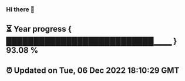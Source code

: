 ### Hi there 👋
⏳ Year progress { ███████████████████████████▁▁▁ } 93.08 %
---
⏰ Updated on Tue, 06 Dec 2022 18:10:29 GMT
---
